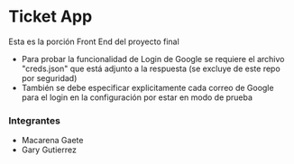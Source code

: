 # Ticket App

Esta es la porción Front End del proyecto final

- Para probar la funcionalidad de Login de Google se requiere el archivo "creds.json" que está adjunto a la respuesta (se excluye de este repo por seguridad)
- También se debe especificar explicitamente cada correo de Google para el login en la configuración por estar en modo de prueba

### Integrantes
- Macarena Gaete
- Gary Gutierrez
